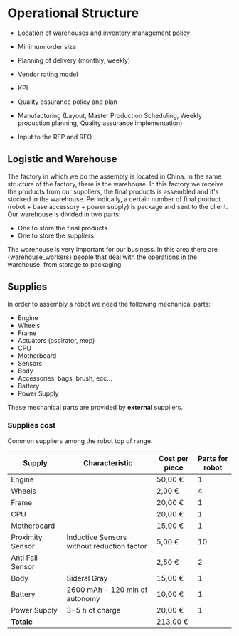 # Operational Structure

- Location of warehouses and inventory management policy

- Minimum order size

- Planning of delivery (monthly, weekly)

- Vendor rating model
- KPI
- Quality assurance policy and plan
- Manufacturing (Layout, Master Production Scheduling, Weekly production planning, Quality assurance implementation) 
- Input to the RFP and RFQ

## Logistic and Warehouse

The factory in which we do the assembly is located in China.
In the same structure of the factory, there is the warehouse.
In this factory we receive the products from our suppliers, the final products is assembled and it's stocked in the warehouse. Periodically, a certain number of final product (robot + base accessory + power supply) is package and sent to the client.
Our warehouse is divided in two parts:

- One to store the final products
- One to store the suppliers

The warehouse is very important for our business.
In this area there are {warehouse_workers} people that deal with the operations in the warehouse: from storage to packaging.

## Supplies

In order to assembly a robot we need the following mechanical parts:

- Engine
- Wheels
- Frame
- Actuators (aspirator, mop)
- CPU
- Motherboard
- Sensors
- Body
- Accessories: bags, brush, ecc...
- Battery
- Power Supply

These mechanical parts are provided by **external** suppliers.

### Supplies cost

Common suppliers among the robot top of range.

| **Supply**       | **Characteristic**                         | **Cost per piece** | **Parts for robot** |
| ---------------- | ------------------------------------------ | ------------------ | ------------------- |
| Engine           |                                            | 50,00 €            | 1                   |
| Wheels           |                                            | 2,00 €             | 4                   |
| Frame            |                                            | 20,00 €            | 1                   |
| CPU              |                                            | 20,00 €            | 1                   |
| Motherboard      |                                            | 15,00 €            | 1                   |
| Proximity Sensor | Inductive Sensors without reduction factor | 5,00 €             | 10                  |
| Anti Fall Sensor |                                            | 2,50 €             | 2                   |
| Body             | Sideral Gray                               | 15,00 €            | 1                   |
| Battery          | 2600 mAh - 120 min of autonomy             | 10,00 €            | 1                   |
| Power Supply     | 3-5 h of charge                            | 20,00 €            | 1                   |
| **Totale**       |                                            | 213,00 €           |
